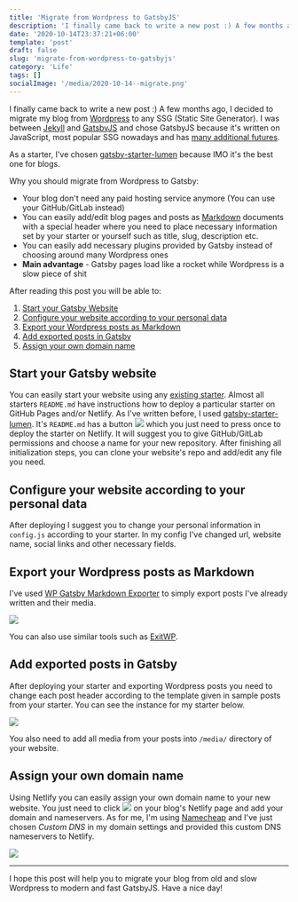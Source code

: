 ```yaml
---
title: 'Migrate from Wordpress to GatsbyJS'
description: 'I finally came back to write a new post :) A few months ago, I decided to migrate my blog from Wordpress to any SSG (Static Site Generator). I was between Jekyll and GatsbyJS and chose GatsbyJS because it is written on JavaScript, most popular SSG nowadays and has many additional futures.'
date: '2020-10-14T23:37:21+06:00'
template: 'post'
draft: false
slug: 'migrate-from-wordpress-to-gatsbyjs'
category: 'Life'
tags: []
socialImage: '/media/2020-10-14--migrate.png'
---
```

I finally came back to write a new post :) A few months ago, I decided to migrate my blog from [Wordpress](https://wordpress.org/) to any SSG (Static Site Generator). I was between [Jekyll](https://jekyllrb.com/) and [GatsbyJS](https://www.gatsbyjs.com/) and chose GatsbyJS because it's written on JavaScript, most popular SSG nowadays and has [many additional futures](https://www.gatsbyjs.com/features/jamstack/gatsby-vs-jekyll-vs-hugo). 

As a starter, I've chosen [gatsby-starter-lumen](https://github.com/alxshelepenok/gatsby-starter-lumen) because IMO it's the best one for blogs. 

Why you should migrate from Wordpress to Gatsby:

- Your blog don't need any paid hosting service anymore (You can use your GitHub/GitLab instead)
- You can easily add/edit blog pages and posts as [Markdown](https://daringfireball.net/projects/markdown/) documents with a special header where you need to place necessary information set by your starter or yourself such as title, slug, description etc.
- You can easily add necessary plugins provided by Gatsby instead of choosing around many Wordpress ones
- **Main advantage** - Gatsby pages load like a rocket while Wordpress is a slow piece of shit

After reading this post you will be able to:

1. [Start your Gatsby Website](#start-your-gatsby-website)
2. [Configure your website according to your personal data](#configure-your-website-according-to-your-personal-data)
3. [Export your Wordpress posts as Markdown](#export-your-wordpress-posts-as-markdown)
4. [Add exported posts in Gatsby](#add-exported-posts-in-gatsby)
5. [Assign your own domain name](#assign-your-own-domain-name)

## Start your Gatsby website

You can easily start your website using any [existing starter](https://www.gatsbyjs.com/starters/). Almost all starters `README.md` have instructions how to deploy a particular starter on GitHub Pages and/or Netlify. As I've written before, I used [gatsby-starter-lumen](https://github.com/alxshelepenok/gatsby-starter-lumen). It's `README.md` has a button ![](/media/2020-10-14--deploy-to-netlify-button.png) which you just need to press once to deploy the starter on Netlify. It will suggest you to give GitHub/GitLab permissions and choose a name for your new repository. After finishing all initialization steps, you can clone your website's repo and add/edit any file you need.

## Configure your website according to your personal data 

After deploying I suggest you to change your personal information in `config.js` according to your starter. In my config I've changed url, website name, social links and other necessary fields.

## Export your Wordpress posts as Markdown

I've used [WP Gatsby Markdown Exporter](https://wordpress.org/plugins/wp-gatsby-markdown-exporter/) to simply export posts I've already written and their media.

![](/media/2020-10-14--wp-export-screenshot.png) 

You can also use similar tools such as [ExitWP](https://github.com/some-programs/exitwp).

## Add exported posts in Gatsby

After deploying your starter and exporting Wordpress posts you need to change each post header according to the template given in sample posts from your starter. You can see the instance for my starter below.

![](/media/2020-10-14--post-header.png)

You also need to add all media from your posts into `/media/` directory of your website.

## Assign your own domain name

Using Netlify you can easily assign your own domain name to your new website. You just need to click ![](/media/2020-10-14--domain-settings-button.png) on your blog's Netlify page and add your domain and nameservers. As for me, I'm using [Namecheap](https://www.namecheap.com/) and I've just chosen *Custom DNS* in my domain settings and provided this custom DNS nameservers to Netlify. 

![](/media/2020-10-14--custom-dns.png)

---

I hope this post will help you to migrate your blog from old and slow Wordpress to modern and fast GatsbyJS. Have a nice day!
